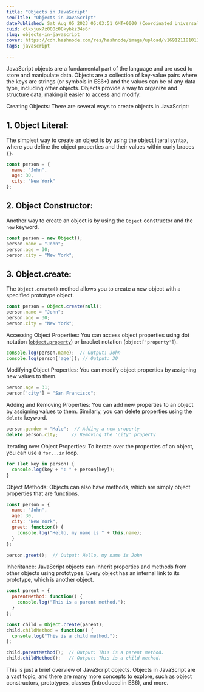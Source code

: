 ```yaml
---
title: "Objects in JavaScript"
seoTitle: "Objects in JavaScript"
datePublished: Sat Aug 05 2023 05:03:51 GMT+0000 (Coordinated Universal Time)
cuid: clkxjux7z000c08kybkz34s6r
slug: objects-in-javascript
cover: https://cdn.hashnode.com/res/hashnode/image/upload/v1691211810116/c8aa5878-c78b-45c1-becc-f2047149df55.png
tags: javascript

---
```


JavaScript objects are a fundamental part of the language and are used to store and manipulate data. Objects are a collection of key-value pairs where the keys are strings (or symbols in ES6+) and the values can be of any data type, including other objects. Objects provide a way to organize and structure data, making it easier to access and modify.

Creating Objects: There are several ways to create objects in JavaScript:

## 1\. Object Literal:

The simplest way to create an object is by using the object literal syntax, where you define the object properties and their values within curly braces `{}`.

```javascript
const person = {
  name: "John",
  age: 30,
  city: "New York"
};
```

## 2\. Object Constructor:

Another way to create an object is by using the `Object` constructor and the `new` keyword.

```javascript
const person = new Object();
person.name = "John";
person.age = 30;
person.city = "New York";
```

## 3\. Object.create:

The `Object.create()` method allows you to create a new object with a specified prototype object.

```javascript
const person = Object.create(null);
person.name = "John";
person.age = 30;
person.city = "New York";
```

Accessing Object Properties: You can access object properties using dot notation ([`object.property`](http://object.property)) or bracket notation (`object['property']`).

```javascript
console.log(person.name);  // Output: John
console.log(person['age']); // Output: 30
```

Modifying Object Properties: You can modify object properties by assigning new values to them.

```javascript
person.age = 31;
person['city'] = "San Francisco";
```

Adding and Removing Properties: You can add new properties to an object by assigning values to them. Similarly, you can delete properties using the `delete` keyword.

```javascript
person.gender = "Male";  // Adding a new property
delete person.city;     // Removing the 'city' property
```

Iterating over Object Properties: To iterate over the properties of an object, you can use a `for...in` loop.

```javascript
for (let key in person) {
  console.log(key + ": " + person[key]);
}
```

Object Methods: Objects can also have methods, which are simply object properties that are functions.

```javascript
const person = {
  name: "John",
  age: 30,
  city: "New York",
  greet: function() {
    console.log("Hello, my name is " + this.name);
  }
};

person.greet();  // Output: Hello, my name is John
```

Inheritance: JavaScript objects can inherit properties and methods from other objects using prototypes. Every object has an internal link to its prototype, which is another object.

```javascript
const parent = {
  parentMethod: function() {
    console.log("This is a parent method.");
  }
};

const child = Object.create(parent);
child.childMethod = function() {
  console.log("This is a child method.");
};

child.parentMethod();  // Output: This is a parent method.
child.childMethod();   // Output: This is a child method.
```

This is just a brief overview of JavaScript objects. Objects in JavaScript are a vast topic, and there are many more concepts to explore, such as object constructors, prototypes, classes (introduced in ES6), and more.